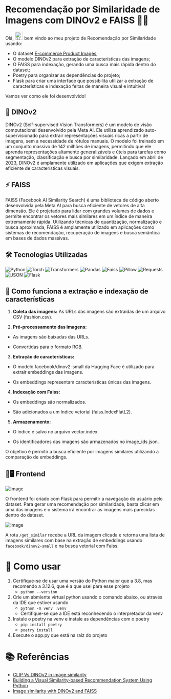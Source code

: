 # Recomendação por Similaridade de Imagens com DINOv2 e FAISS 🔗🎯
Olá, <img src="https://raw.githubusercontent.com/Tarikul-Islam-Anik/Animated-Fluent-Emojis/master/Emojis/Hand%20gestures/Waving%20Hand.png" alt="Waving Hand" width="25" height="25" />
bem vindo ao meu projeto de Recomendação por Similaridade usando: 
- O dataset [E-commerce Product Images](https://www.kaggle.com/datasets/vikashrajluhaniwal/fashion-images);
- O modelo DINOv2 para extração de características das imagens;
- O FAISS para indexação, gerando uma busca mais rápida dentro do dataset;
- Poetry para organizar as dependências do projeto;
- Flask para criar uma interface que possibilita utilizar a extração de características e indexação feitas de maneira visual e intuitiva!
  
Vamos ver como ele foi desenvolvido!

## 🦖 DINOv2
DINOv2 (Self-supervised Vision Transformers) é um modelo de visão computacional desenvolvido pela Meta AI. Ele utiliza aprendizado auto-supervisionado para extrair representações visuais ricas a partir de imagens, sem a necessidade de rótulos manuais. O modelo foi treinado em um conjunto massivo de 142 milhões de imagens, permitindo que ele aprenda representações altamente generalizáveis e úteis para tarefas como segmentação, classificação e busca por similaridade. Lançado em abril de 2023, DINOv2 é amplamente utilizado em aplicações que exigem extração eficiente de características visuais.

## ⚡ FAISS
FAISS (Facebook AI Similarity Search) é uma biblioteca de código aberto desenvolvida pela Meta AI para busca eficiente de vetores de alta dimensão. Ele é projetado para lidar com grandes volumes de dados e permite encontrar os vetores mais similares em um índice de maneira extremamente rápida. Utilizando técnicas de quantização, normalização e busca aproximada, FAISS é amplamente utilizado em aplicações como sistemas de recomendação, recuperação de imagens e busca semântica em bases de dados massivas.

## 🛠️ Tecnologias Utilizadas

![Python](https://img.shields.io/badge/Python-3.8%2B-blue)
![Torch](https://img.shields.io/badge/Torch-1.7.1%2B-red)
![Transformers](https://img.shields.io/badge/Transformers-4.3.0%2B-lightgrey)
![Pandas](https://img.shields.io/badge/Pandas-1.2.0%2B-yellowgreen)
![Faiss](https://img.shields.io/badge/Faiss-1.6.3%2B-brightgreen)
![Pillow](https://img.shields.io/badge/Pillow-8.1.0%2B-orange)
![Requests](https://img.shields.io/badge/Requests-2.25.1%2B-yellow)
![JSON](https://img.shields.io/badge/JSON-1.0-brightblue)
![Flask](https://img.shields.io/badge/Flask-Microframework-black?style=for-the-badge&logo=flask)


## 📌 Como funciona a extração e indexação de características

1. **Coleta das imagens:** As URLs das imagens são extraídas de um arquivo CSV (fashion.csv).

2. **Pré-processamento das imagens:**

- As imagens são baixadas das URLs.

- Convertidas para o formato RGB.

3. **Extração de características:**

- O modelo facebook/dinov2-small da Hugging Face é utilizado para extrair embeddings das imagens.

- Os embeddings representam características únicas das imagens.

4. **Indexação com Faiss:**

- Os embeddings são normalizados.

- São adicionados a um índice vetorial (faiss.IndexFlatL2).

5. **Armazenamento:**

- O índice é salvo no arquivo vector.index.

- Os identificadores das imagens são armazenados no image_ids.json.

O objetivo é permitir a busca eficiente por imagens similares utilizando a comparação de embeddings.

## 🎨🖥️ Frontend
![image](https://github.com/user-attachments/assets/b3852eef-8198-40d0-8836-784c187d8b5f)

O frontend foi criado com Flask para permitir a navegação do usuário pelo dataset. Para gerar uma recomendação por similaridade, basta clicar em uma das imagens e o sistema irá encontrar as imagens mais parecidas dentro do dataset.

![image](https://github.com/user-attachments/assets/7eb2684e-8872-4dbd-a78a-9a8e6d854e1e)

A rota `/get_similar` recebe a URL da imagem clicada e retorna uma lista de imagens similares com base na extração de embeddings usando `facebook/dinov2-small` e na busca vetorial com Faiss.


# 🚀 Como usar
1. Certifique-se de usar uma versão do Python maior que a 3.8, mas recomendo a 3.12.6, que é a que usei para esse projeto
   - ```python --version```  
2. Crie um abmiente virtual python usando o comando abaixo, ou através da IDE que estiver usando
   - ```python -m venv .venv```
   - Certifique-se que a IDE está reconhecendo o interpretador da venv
3. Instale o poetry na venv e instale as dependências com o poetry
   - ```pip install poetry```
   - ```poetry install```
4. Execute o app.py que está na raiz do projeto

# 📚 Referências
- [CLIP Vs DINOv2 in image similarity](https://medium.com/aimonks/clip-vs-dinov2-in-image-similarity-6fa5aa7ed8c6)
- [Building a Visual Similarity-based Recommendation System Using Python](https://medium.com/geekculture/building-a-visual-similarity-based-recommendation-system-using-python-872a5bea568e)
- [Image similarity with DINOv2 and FAISS](https://medium.com/aimonks/image-similarity-with-dinov2-and-faiss-741744bc5804)
